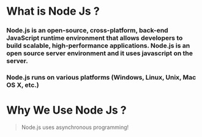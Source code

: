 # What is Node Js ?
### Node.js is an open-source, cross-platform, back-end JavaScript runtime environment that allows developers to build scalable, high-performance applications. Node.js is an open source server environment and it uses javascript on the server.
### Node.js runs on various platforms (Windows, Linux, Unix, Mac OS X, etc.)

# Why We Use Node Js ?
> Node.js uses asynchronous programming!
